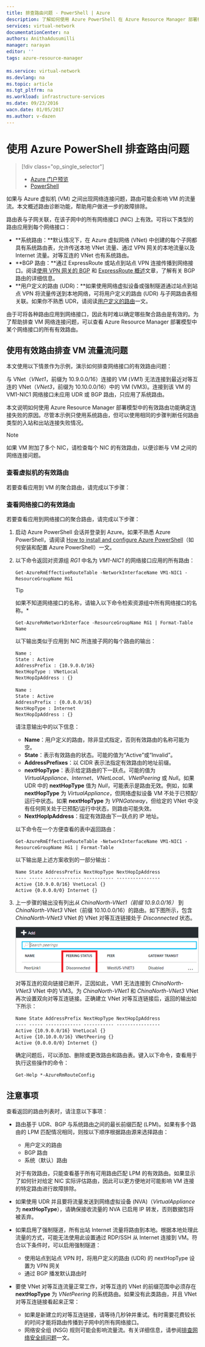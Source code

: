 ```yaml
---
title: 排查路由问题 - PowerShell | Azure
description: 了解如何使用 Azure PowerShell 在 Azure Resource Manager 部署模型中排查路由问题。
services: virtual-network
documentationCenter: na
authors: AnithaAdusumilli
manager: narayan
editor: ''
tags: azure-resource-manager

ms.service: virtual-network
ms.devlang: na
ms.topic: article
ms.tgt_pltfrm: na
ms.workload: infrastructure-services
ms.date: 09/23/2016
wacn.date: 01/05/2017
ms.author: v-dazen
---
```


# 使用 Azure PowerShell 排查路由问题

> [!div class="op_single_selector"]
>- [Azure 门户预览](./virtual-network-routes-troubleshoot-portal.md)
>- [PowerShell](./virtual-network-routes-troubleshoot-powershell.md)

如果与 Azure 虚拟机 (VM) 之间出现网络连接问题，路由可能会影响 VM 的流量流。本文概述路由诊断功能，帮助用户做进一步的故障排除。

路由表与子网关联，在该子网中的所有网络接口 (NIC) 上有效。可将以下类型的路由应用到每个网络接口：

- **系统路由：**默认情况下，在 Azure 虚拟网络 (VNet) 中创建的每个子网都具有系统路由表，允许传送本地 VNet 流量、通过 VPN 网关的本地流量以及 Internet 流量。对等互连的 VNet 也有系统路由。
- **BGP 路由：**通过 ExpressRoute 或站点到站点 VPN 连接传播到网络接口。阅读[使用 VPN 网关的 BGP](../vpn-gateway/vpn-gateway-bgp-overview.md) 和 [ExpressRoute 概述](../expressroute/expressroute-introduction.md)文章，了解有关 BGP 路由的详细信息。
- **用户定义的路由 (UDR)：**如果使用网络虚拟设备或强制隧道通过站点到站点 VPN 将流量传送到本地网络，可将用户定义的路由 (UDR) 与子网路由表相关联。如果你不熟悉 UDR，请阅读[用户定义的路由](./virtual-networks-udr-overview.md#user-defined-routes)一文。

由于可将各种路由应用到网络接口，因此有时难以确定哪些聚合路由是有效的。为了帮助排查 VM 网络连接问题，可以查看 Azure Resource Manager 部署模型中某个网络接口的所有有效路由。

## 使用有效路由排查 VM 流量流问题

本文使用以下情景作为示例，演示如何排查网络接口的有效路由问题：

与 VNet（*VNet1*，前缀为 10.9.0.0/16）连接的 VM (*VM1*) 无法连接到最近对等互连的 VNet（*VNet3*，前缀为 10.10.0.0/16）中的 VM (VM3)。连接到该 VM 的 VM1-NIC1 网络接口未应用 UDR 或 BGP 路由，只应用了系统路由。

本文说明如何使用 Azure Resource Manager 部署模型中的有效路由功能确定连接失败的原因。尽管本示例只使用系统路由，但可以使用相同的步骤判断任何路由类型的入站和出站连接失败情况。

>[!NOTE]
> 如果 VM 附加了多个 NIC，请检查每个 NIC 的有效路由，以便诊断与 VM 之间的网络连接问题。

### 查看虚拟机的有效路由

若要查看应用到 VM 的聚合路由，请完成以下步骤：

### 查看网络接口的有效路由

若要查看应用到网络接口的聚合路由，请完成以下步骤：

1.  启动 Azure PowerShell 会话并登录到 Azure。如果不熟悉 Azure PowerShell，请阅读 [How to install and configure Azure PowerShell](https://docs.microsoft.com/powershell/azureps-cmdlets-docs)（如何安装和配置 Azure PowerShell）一文。

2.  以下命令返回对资源组 *RG1* 中名为 *VM1-NIC1* 的网络接口应用的所有路由：

    ```
    Get-AzureRmEffectiveRouteTable -NetworkInterfaceName VM1-NIC1 -ResourceGroupName RG1
    ```

    >[!TIP]
    > 如果不知道网络接口的名称，请输入以下命令检索资源组中所有网络接口的名称。*

    ```
    Get-AzureRmNetworkInterface -ResourceGroupName RG1 | Format-Table Name
    ```

    以下输出类似于应用到 NIC 所连接子网的每个路由的输出：

    ```
    Name :
    State : Active
    AddressPrefix : {10.9.0.0/16}
    NextHopType : VNetLocal
    NextHopIpAddress : {}

    Name :
    State : Active
    AddressPrefix : {0.0.0.0/16}
    NextHopType : Internet
    NextHopIpAddress : {}
    ```

    请注意输出中的以下信息：
    - **Name**：用户定义的路由，除非显式指定，否则有效路由的名称可能为空。
    - **State**：表示有效路由的状态。可能的值为“Active”或“Invalid”。
    - **AddressPrefixes**：以 CIDR 表示法指定有效路由的地址前缀。
    - **nextHopType**：表示给定路由的下一跃点。可能的值为 *VirtualAppliance*、*Internet*、*VNetLocal*、*VNetPeering* 或 *Null*。如果 UDR 中的 **nextHopType** 值为 *Null*，可能表示是路由无效。例如，如果 **nextHopType** 为 *VirtualAppliance*，但网络虚拟设备 VM 不处于已预配/运行中状态。如果 **nextHopType** 为 *VPNGateway*，但给定的 VNet 中没有任何网关处于已预配/运行中状态，则路由可能失效。
    - **NextHopIpAddress**：指定有效路由下一跃点的 IP 地址。

    以下命令在一个方便查看的表中返回路由：

    ```
    Get-AzureRmEffectiveRouteTable -NetworkInterfaceName VM1-NIC1 -ResourceGroupName RG1 | Format-Table
    ```

    以下输出是上述方案收到的一部分输出：

    ```
    Name State AddressPrefix NextHopType NextHopIpAddress
    ---- ----- ------------- ----------- ----------------
    Active {10.9.0.0/16} VnetLocal {}
    Active {0.0.0.0/0} Internet {}
    ```

3. 上一步骤的输出没有列出*从 *ChinaNorth-VNet1*（前缀 10.9.0.0/16）* 到 *ChinaNorth-VNet3* VNet（前缀 10.10.0.0/16）的路由。如下图所示，包含 *ChinaNorth-VNet3* VNet 的 VNet 对等互连链接处于 *Disconnected* 状态。

    ![](./media/virtual-network-routes-troubleshoot-portal/image4.png)  

    对等互连的双向链接已断开，正因如此，VM1 无法连接到 *ChinaNorth-VNet3* VNet 中的 VM3。为 *ChinaNorth-VNet1* 和 *ChinaNorth-VNet3* VNet 再次设置双向对等互连链接。正确建立 VNet 对等互连链接后，返回的输出如下所示：

    ```
    Name State AddressPrefix NextHopType NextHopIpAddress
    ---- ----- ------------- ----------- ----------------
    Active {10.9.0.0/16} VnetLocal {}
    Active {10.10.0.0/16} VNetPeering {}
    Active {0.0.0.0/0} Internet {}
    ```

    确定问题后，可以添加、删除或更改路由和路由表。键入以下命令，查看用于执行这些操作的命令：

    ```
    Get-Help *-AzureRmRouteConfig
    ```

## 注意事项

查看返回的路由列表时，请注意以下事项：

- 路由基于 UDR、BGP 与系统路由之间的最长前缀匹配 (LPM)。如果有多个路由的 LPM 匹配情况相同，则按以下顺序根据路由源来选择路由：
    - 用户定义的路由
    - BGP 路由
    - 系统（默认）路由

    对于有效路由，只能查看基于所有可用路由匹配 LPM 的有效路由。如果显示了如何针对给定 NIC 实际评估路由，因此可以更方便地对可能影响 VM 连接的特定路由进行故障排除。

- 如果使用 UDR 并且要将流量发送到网络虚拟设备 (NVA)（*VirtualAppliance* 为 **nextHopType**），请确保接收流量的 NVA 已启用 IP 转发，否则数据包将被丢弃。
- 如果启用了强制隧道，所有出站 Internet 流量将路由到本地。根据本地处理此流量的方式，可能无法使用此设置通过 RDP/SSH 从 Internet 连接到 VM。符合以下条件时，可以启用强制隧道：
    - 使用站点到站点 VPN 时，将用户定义的路由 (UDR) 的 nextHopType 设置为 VPN 网关
    - 通过 BGP 播发默认路由时
- 要使 VNet 对等互连流量正常工作，对等互连的 VNet 的前缀范围中必须存在 **nextHopType** 为 *VNetPeering* 的系统路由。如果没有此类路由，并且 VNet 对等互连链接看起来正常：
    - 如果是新建立的对等互连链接，请等待几秒钟并重试。有时需要花费较长的时间才能将路由传播到子网中的所有网络接口。
    - 网络安全组 (NSG) 规则可能会影响流量流。有关详细信息，请参阅[排查网络安全组问题](./virtual-network-nsg-troubleshoot-powershell.md)一文。

<!---HONumber=Mooncake_1107_2016-->